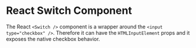 # React Switch Component

The React `<Switch />` component is a wrapper around the `<input type="checkbox" />`. Therefore it can have the `HTMLInputElement` props and it exposes the native checkbox behavior.
